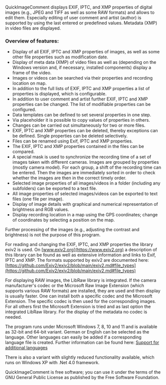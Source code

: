 QuickImageComment displays EXIF, IPTC, and XMP properties of digital images (e.g., JPEG and TIFF as well as some RAW formats) and allows to edit them. Especially editing of user comment and artist (author) is supported by using the last entered or predefined values. Metadata (XMP) in video files are displayed.

### Overview of features:
- Display of all EXIF, IPTC and XMP properties of images, as well as some other file properties such as modification date.
- Display of meta data (XMP) of video files as well as (depending on the Windows version and, if necessary, installed components) display a frame of the video.
- Images or videos can be searched via their properties and recording location on map.
- In addition to the full lists of EXIF, IPTC and XMP properties a list of properties is displayed, which is configurable.
- In addition to user comment and artist further EXIF, IPTC and XMP properties can be changed. The list of modifiable properties can be configured. 
- Data templates can be defined to set several properties in one step.
- Via placeholder it is possible to copy values of properties in others.
- Changes can be carried out simultaneously for two or more files.
- EXIF, IPTC and XMP properties can be deleted, thereby exceptions can be defined. Single properties can be deleted selectively.
- Files can be renamed using Exif, IPTC and XMP properties.
- The EXIF, IPTC and XMP properties contained in the files can be compared.
- A special mask is used to synchronize the recording time of a set of images taken with different cameras. Images are grouped by properties (mostly camera model). For each group, a shift of the recording time can be entered. Then the images are immediately sorted in order to check whether the images are then in the correct timely order.
- Selected image properties of all images/videos in a folder (including any subfolders) can be exported to a text file.
- All image properties of selected images/videos can be exported to text files (one file per image).
- Display of image details with graphical and numerical representation of brightness and RGB values.
- Display recording location in a map using the GPS coordinates; change of coordinates by selecting a position on the map.

Further processing of the images (e.g., adjusting the contrast and brightness) is not the purpose of this program.

For reading and changing the EXIF, IPTC, and XMP properties the library exiv2 is used. On [www.exiv2.org](https://www.exiv2.org) a description of this library can be found as well as extensive information and links to Exif, IPTC and XMP. The formats supported by exiv2 are documented here:  
[https://github.com/Exiv2/exiv2/blob/main/exiv2.md#file_types](https://github.com/Exiv2/exiv2/blob/main/exiv2.md#file_types)

For displaying RAW images, the LibRaw library is integrated. If the camera manufacturer's codec or the Microsoft Raw Image Extension (which supports various RAW formats) are installed, they are used and then display is usually faster. One can install both a specific codec and the Microsoft Extension. The specific codec is then used for the corresponding images. For all others first the Microsoft Extension is tried and as last option the integrated LibRaw library. For the display of the metadata no codec is needed.

The program runs under Microsoft Windows 7, 8, 10 and 11 and is available as 32-bit and 64-bit variant. German or English can be selected as the language. Other languages can easily be added if a corresponding language file is created. Further information can be found here: 
[Support for additional languages](support-for-additional-languages.html)

There is also a variant with slightly reduced functionality available, which runs on Windows XP with .Net 4.0 framework.

QuickImageComment is free software; you can use it under the terms of the GNU General Public License as published by the Free Software Foundation.
